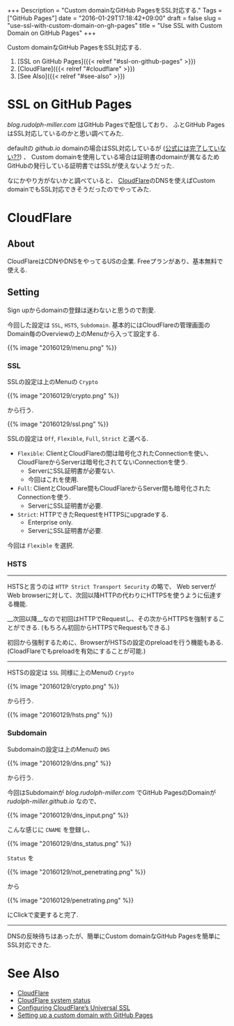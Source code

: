 +++
Description = "Custom domainなGitHub PagesをSSL対応する."
Tags = ["GitHub Pages"]
date = "2016-01-29T17:18:42+09:00"
draft = false
slug = "use-ssl-with-custom-domain-on-gh-pages"
title = "Use SSL with Custom Domain on GitHub Pages"
+++

Custom domainなGitHub PagesをSSL対応する.

<!--more-->

1. [SSL on GitHub Pages]({{< relref "#ssl-on-github-pages" >}})
2. [CloudFlare]({{< relref "#cloudflare" >}})
3. [See Also]({{< relref "#see-also" >}})


# SSL on GitHub Pages

*blog.rudolph-miller.com* はGitHub Pagesで配信しており、
ふとGitHub PagesはSSL対応しているのかと思い調べてみた.

defaultの *github.io* domainの場合はSSL対応しているが ([公式には完了していない??](https://github.com/isaacs/github/issues/156)) 、
Custom domainを使用している場合は証明書のdomainが異なるためGitHubの発行している証明書ではSSLが使えないようだった.

なにかやり方がないかと調べていると、
[CloudFlare](https://www.cloudflare.com/)のDNSを使えばCustom domainでもSSL対応できそうだったのでやってみた.


# CloudFlare

## About

CloudFlareはCDNやDNSをやってるUSの企業.
Freeプランがあり、基本無料で使える.


## Setting

Sign upからdomainの登録は迷わないと思うので割愛.

今回した設定は `SSL`, `HSTS`, `Subdomain`.
基本的にはCloudFlareの管理画面のDomain毎のOverviewの上のMenuから入って設定する.

{{% image "20160129/menu.png" %}}


### SSL

SSLの設定は上のMenuの `Crypto`

{{% image "20160129/crypto.png" %}}

から行う.

{{% image "20160129/ssl.png" %}}

SSLの設定は `Off`, `Flexible`, `Full`, `Strict` と選べる.

- `Flexible`: ClientとCloudFlareの間は暗号化されたConnectionを使い、CloudFlareからServerは暗号化されてないConnectionを使う.
    - ServerにSSL証明書が必要ない.
    - 今回はこれを使用.
- `Full`: ClientとCloudFlare間もCloudFlareからServer間も暗号化されたConnectionを使う.
    - ServerにSSL証明書が必要.
- `Strict`: HTTPできたRequestをHTTPSにupgradeする.
    - Enterprise only.
    - ServerにSSL証明書が必要.

今回は `Flexible` を選択.


### HSTS

---

HSTSと言うのは `HTTP Strict Transport Security` の略で、
Web serverがWeb browserに対して、次回以降HTTPの代わりにHTTPSを使うように伝達する機能.

__次回以降__なので初回はHTTPでRequestし、その次からHTTPSを強制することができる.
(もちろん初回からHTTPSでRequestもできる.)

初回から強制するために、BrowserがHSTSの設定のpreloadを行う機能もある.
(CloadFlareでもpreloadを有効にすることが可能.)

---

HSTSの設定は `SSL` 同様に上のMenuの `Crypto`

{{% image "20160129/crypto.png" %}}

から行う.

{{% image "20160129/hsts.png" %}}


### Subdomain

Subdomainの設定は上のMenuの `DNS`

{{% image "20160129/dns.png" %}}

から行う.

今回はSubdomainが *blog.rudolph-miller.com* でGitHub PagesのDomainが *rudolph-miller.github.io* なので、

{{% image "20160129/dns_input.png" %}}

こんな感じに `CNAME` を登録し、

{{% image "20160129/dns_status.png" %}}

`Status` を

{{% image "20160129/not_penetrating.png" %}}

から

{{% image "20160129/penetrating.png" %}}

にClickで変更すると完了.

---

DNSの反映待ちはあったが、簡単にCustom domainなGitHub Pagesを簡単にSSL対応できた.



# See Also

- [CloudFlare](https://www.cloudflare.com/)
- [CloudFlare system status](https://www.cloudflarestatus.com/)
- [Configuring CloudFlare’s Universal SSL](https://www.benburwell.com/posts/configuring-cloudflare-universal-ssl/)
- [Setting up a custom domain with GitHub Pages](https://help.github.com/articles/setting-up-a-custom-domain-with-github-pages/)
